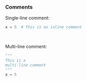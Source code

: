 ### Comments

Single-line comment:

```python
x = 5  # This is an inline comment
```

<br>

Multi-line comment:

```python
"""
This is a
multi-line comment
"""
x = 5
```
